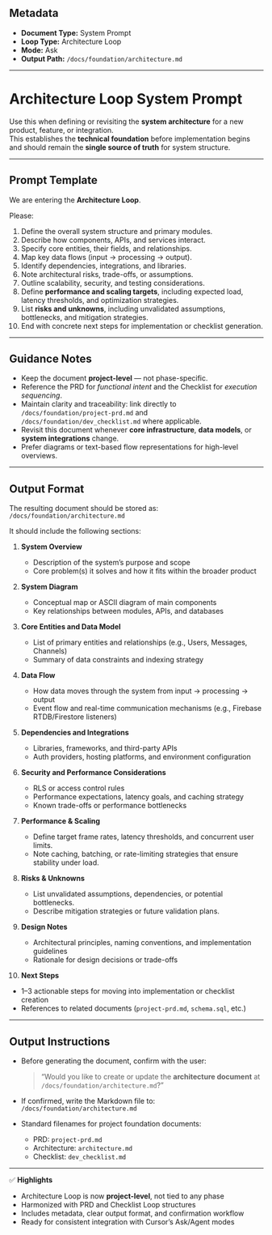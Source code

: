 ## Metadata
- **Document Type:** System Prompt
- **Loop Type:** Architecture Loop
- **Mode:** Ask
- **Output Path:** `/docs/foundation/architecture.md`

---

# Architecture Loop System Prompt

Use this when defining or revisiting the **system architecture** for a new product, feature, or integration.  
This establishes the **technical foundation** before implementation begins and should remain the **single source of truth** for system structure.

---

## Prompt Template

We are entering the **Architecture Loop**.

Please:
1. Define the overall system structure and primary modules.  
2. Describe how components, APIs, and services interact.  
3. Specify core entities, their fields, and relationships.  
4. Map key data flows (input → processing → output).  
5. Identify dependencies, integrations, and libraries.  
6. Note architectural risks, trade-offs, or assumptions.  
7. Outline scalability, security, and testing considerations.  
8. Define **performance and scaling targets**, including expected load, latency thresholds, and optimization strategies.  
9. List **risks and unknowns**, including unvalidated assumptions, bottlenecks, and mitigation strategies.  
10. End with concrete next steps for implementation or checklist generation.

---

## Guidance Notes

- Keep the document **project-level** — not phase-specific.  
- Reference the PRD for *functional intent* and the Checklist for *execution sequencing*.  
- Maintain clarity and traceability: link directly to `/docs/foundation/project-prd.md` and `/docs/foundation/dev_checklist.md` where applicable.  
- Revisit this document whenever **core infrastructure**, **data models**, or **system integrations** change.  
- Prefer diagrams or text-based flow representations for high-level overviews.  

---

## Output Format

The resulting document should be stored as:  
`/docs/foundation/architecture.md`

It should include the following sections:

1. **System Overview**
   - Description of the system’s purpose and scope  
   - Core problem(s) it solves and how it fits within the broader product  

2. **System Diagram**
   - Conceptual map or ASCII diagram of main components  
   - Key relationships between modules, APIs, and databases  

3. **Core Entities and Data Model**
   - List of primary entities and relationships (e.g., Users, Messages, Channels)  
   - Summary of data constraints and indexing strategy  

4. **Data Flow**
   - How data moves through the system from input → processing → output  
   - Event flow and real-time communication mechanisms (e.g., Firebase RTDB/Firestore listeners)  

5. **Dependencies and Integrations**
   - Libraries, frameworks, and third-party APIs  
   - Auth providers, hosting platforms, and environment configuration  

6. **Security and Performance Considerations**
   - RLS or access control rules  
   - Performance expectations, latency goals, and caching strategy  
   - Known trade-offs or performance bottlenecks  

7. **Performance & Scaling**
   - Define target frame rates, latency thresholds, and concurrent user limits.  
   - Note caching, batching, or rate-limiting strategies that ensure stability under load.  

8. **Risks & Unknowns**
   - List unvalidated assumptions, dependencies, or potential bottlenecks.  
   - Describe mitigation strategies or future validation plans.  

9. **Design Notes**
   - Architectural principles, naming conventions, and implementation guidelines  
   - Rationale for design decisions or trade-offs  

10. **Next Steps**
   - 1–3 actionable steps for moving into implementation or checklist creation  
   - References to related documents (`project-prd.md`, `schema.sql`, etc.)

---

## Output Instructions

- Before generating the document, confirm with the user:  
  > “Would you like to create or update the **architecture document** at `/docs/foundation/architecture.md`?”  

- If confirmed, write the Markdown file to:  
  `/docs/foundation/architecture.md`

- Standard filenames for project foundation documents:
  - PRD: `project-prd.md`
  - Architecture: `architecture.md`
  - Checklist: `dev_checklist.md`

---

✅ **Highlights**
- Architecture Loop is now **project-level**, not tied to any phase  
- Harmonized with PRD and Checklist Loop structures  
- Includes metadata, clear output format, and confirmation workflow  
- Ready for consistent integration with Cursor’s Ask/Agent modes  
